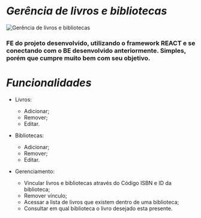 # *Gerência de livros e bibliotecas*

![Gerência de livros e bibliotecas](https://github.com/WagnerRPaz/react-api-rest-biblioteca/assets/113643420/2d78ec4f-4d1a-4a75-a87b-67bff46fbbc4)


### FE do projeto desenvolvido, utilizando o framework REACT e se conectando com o BE desenvolvido anteriormente. Simples, porém que cumpre muito bem com seu objetivo.

# *Funcionalidades*

- Livros:
  - Adicionar;
  - Remover;
  - Editar.

- Bibliotecas:
  - Adicionar;
  - Remover;
  - Editar.

- Gerenciamento:
  - Vincular livros e bibliotecas através do Código ISBN e ID da biblioteca;
  - Remover vínculo;
  - Acessar a lista de livros que existem dentro de uma biblioteca;
  - Consultar em qual biblioteca o livro desejado esta presente.
